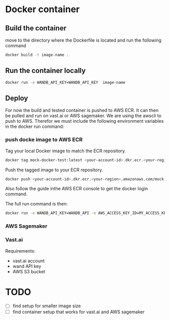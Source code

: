 # Docker container

## Build the container

move to the directory where the Dockerfile is located and run the following command

```bash
docker build -t image-name .
```

## Run the container locally

```bash
docker run -e WANDB_API_KEY=WANDB_API_KEY  image-name
```

## Deploy

For now the build and tested container is pushed to AWS ECR. It can then be pulled and run on vast.ai or AWS sagemaker.
We are using the awscli to push to AWS. Therefor we must include the following environment variables in the docker run command:

### push docke image to AWS ECR

Tag your local Docker image to match the ECR repository.
```bash
docker tag mock-docker-test:latest <your-account-id>.dkr.ecr.<your-region>.amazonaws.com/mock-docker-test:latest
```

Push the tagged image to your ECR repository.
```bash
docker push <your-account-id>.dkr.ecr.<your-region>.amazonaws.com/mock-docker-test:latest
```

Also follow the guide inthe AWS ECR console to get the docker login command.

The full run command is then:
```bash
docker run -e WANDB_API_KEY=WANDB_API -e AWS_ACCESS_KEY_ID=MY_ACCESS_KEY -e AWS_SECRET_ACCESS_KEY=MY_SECRET_KEY -e S3_PATH=S3_URL image-name
```

### AWS Sagemaker


### Vast.ai

Requirements:
- vast.ai account
- wand API key
- AWS S3 bucket


# TODO
* [ ] find setup for smaller image size
* [ ] find container setup that works for vast.ai and AWS sagemaker
